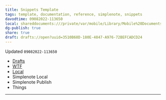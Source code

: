 ```yaml
---
title: Snippets Template
tags: template, documentation, reference, simplenote, snippets
davodtime: 09082022-113650
local: shareddocuments:///private/var/mobile/Library/Mobile%20Documents/iCloud~md~obsidian/Documents/OBSHIDDIAN/drafts/3510B68D-180E-4847-A976-72BEFCADCD24.md
dg-publish: true
share: true
draft: drafts://open?uuid=3510B68D-180E-4847-A976-72BEFCADCD24
---
```

Updated `09082022-113650`

- [Drafts](drafts://open?uuid=CAABBB06-186C-437D-BC30-65844BDBEC2B)
- [WTF](https://davidblue.wtf/drafts/CAABBB06-186C-437D-BC30-65844BDBEC2B.html)
- [Local](shareddocuments:///private/var/mobile/Library/Mobile%20Documents/com~apple~CloudDocs/Written/3510B68D-180E-4847-A976-72BEFCADCD24.md)
- Simplenote Local
- Simplenote Publish
- Things

---